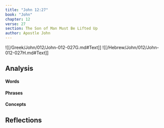 ```yaml
---
title: "John 12:27"
book: "John"
chapter: 12
verse: 27
section: The Son of Man Must Be Lifted Up
author: Apostle John
---
```

![[/Greek/John/012/John-012-027G.md#Text]]
![[/Hebrew/John/012/John-012-027H.md#Text]]

## Analysis

#### Words

#### Phrases

#### Concepts

## Reflections
